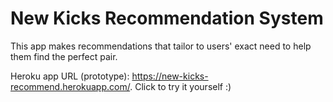 # New Kicks Recommendation System

This app makes recommendations that tailor to users' exact need to help them find the perfect pair.

Heroku app URL (prototype): https://new-kicks-recommend.herokuapp.com/. Click to try it yourself :)

